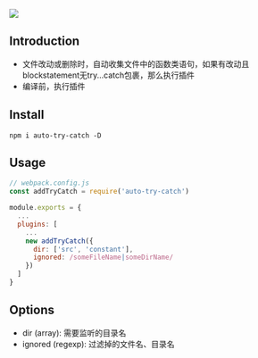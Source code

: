 ![](https://github.com/layne0625/auto-export-plugin/blob/master/screenshot/pic.gif)
## Introduction
- 文件改动或删除时，自动收集文件中的函数类语句，如果有改动且blockstatement无try...catch包裹，那么执行插件
- 编译前，执行插件


## Install
```
npm i auto-try-catch -D
```


## Usage
```javascript
// webpack.config.js
const addTryCatch = require('auto-try-catch')

module.exports = {
  ...
  plugins: [
    ...
    new addTryCatch({
      dir: ['src', 'constant'], 
      ignored: /someFileName|someDirName/
    })
  ]
}

```

## Options
- dir (array):  需要监听的目录名
- ignored (regexp): 过滤掉的文件名、目录名

